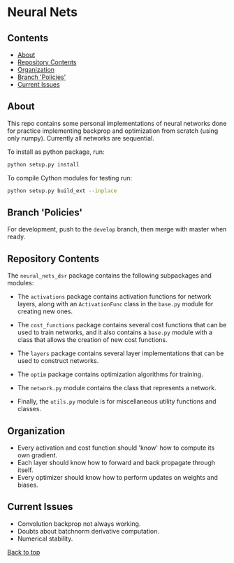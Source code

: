 # Neural Nets

## Contents
* [About](#about)
* [Repository Contents](#repository-contents)
* [Organization](#organization)
* [Branch 'Policies'](#branch-policies)
* [Current Issues](#current-issues)

## About
This repo contains some personal implementations of neural networks done for
practice implementing backprop and optimization from scratch (using only numpy).
Currently all networks are sequential.

To install as python package, run:
```bash
python setup.py install
```

To compile Cython modules for testing run:
```bash
python setup.py build_ext --inplace
```

## Branch 'Policies'
For development, push to the `develop` branch, then merge with master when ready.

## Repository Contents
The `neural_nets_dsr` package contains the following subpackages and modules:
- The `activations` package contains activation functions for network layers, along
  with an `ActivationFunc` class in the `base.py` module for creating new ones.

- The `cost_functions` package contains several cost functions that can be used
  to train networks, and it also contains a `base.py` module with a class that allows
  the creation of new cost functions.
 
- The `layers` package contains several layer implementations that can be used to
  construct networks.

- The `optim` package contains optimization algorithms for training.

- The `network.py` module contains the class that represents a network.

- Finally, the `utils.py` module is for miscellaneous utility functions and
  classes.

## Organization
- Every activation and cost function should 'know' how to compute its own gradient.
- Each layer should know how to forward and back propagate through itself.
- Every optimizer should know how to perform updates on weights and biases.

## Current Issues
- Convolution backprop not always working.
- Doubts about batchnorm derivative computation.
- Numerical stability.

[Back to top](#neural-nets)